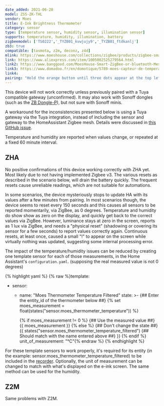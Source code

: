```yaml
---
date_added: 2021-06-28
model: ZSS-ZK-THL
vendor: Moes 
title: E-Ink Brightness Thermometer
category: sensor
type: [temperature sensor, humidity sensor, illumination sensor]
supports: temperature, humidity, illumination, battery
zigbeemodel: ['TS0222','_TYZB01_kvwjujy9','_TYZB01_ftdkanlj']
zb3: true
compatible: [tasmota, z2m, deconz, z4d]
mlink: https://www.moeshouse.com/collections/zigbee/products/zigbee-smart-brightness-thermometer-real-time-light-sensitive-temperature-and-humidity-detector
link: https://www.aliexpress.com/item/1005002525279564.html
link2: https://www.banggood.com/MoesHouse-Smart-ZigBee-or-bluetooth-Mesh-Brightness-Thermometer-Light-Temperature-Humidity-Detector-Tuya-Smart-App-Alexa-Control-p-1842856.html
link3: https://www.domadoo.fr/en/domotique/5789-moes-capteur-de-temperature-humidite-et-luminosite-zigbee.html
link4: 
pairing: "Hold the orange button until three dots appear at the top left of the screen."
---
```

This device will not work correctly unless previously paired with a Tuya compatible gateway (unconfirmed). It may also work with Sonoff dongles (such as the [ZB Dongle-P](/Sonoff_ZBDongle-P.html)), but not sure with Sonoff minis.

A workaround for the inconsistencies presented below is using a Tuya gateway via the Tuya integration, instead of including the sensor and gateway to the HomeAssistant Zigbee mesh. Details were discussed in [this GitHub issue](https://github.com/zigpy/zha-device-handlers/issues/961).

Temperature and humidity are reported when values change, or repeated at a fixed 60 minute interval.

## ZHA
No positive confirmations of this device working correctly with ZHA yet. Most likely due to not having implemented Zigbee v3. The various resets as described in the scenario below, will drain the battery quickly. The frequent resets cause unreliable readings, which are not suitable for automations.

In some scenarios, the device mysteriously stops to update HA with its values after a few minutes from pairing. In most scenarios though, the device seems to reset every 150 seconds and this causes all sensors to be reported momentarily, via ZigBee, as 0 degrees. Temperature and humidity do show show as zero on the display, and quickly get back to the correct values via ZigBee. However, luminance stays at zero in the screen, reports as 1 lux via ZigBee, and needs a "physical reset" (shadowing or covering its sensor for a few seconds) to report values correctly again. Continuous resets, at least once, caused a small "!" to appear on the screen while virtually nothing was updated, suggesting some internal processing error. 

The impact of the temperature/humidity issues can be reduced by creating one template sensor for each of those measurements, in the Home Assistant's `configuration.yaml`. (supposing the real measured value is not 0 degrees)

{% highlight yaml %}
{% raw %}template:
  - sensor:
      - name: "Moes Thermometer Temperature Filtered" 
        state: >-
          {## Enter the entity_id of the thermometer below ##}
          {% set moes_measurement = float(states("sensor.moes_thermometer_temperature"))  %}   
          
          {% if moes_measurement != 0  %}
            {## Use the measured value ##}
            {{ moes_measurement }}
          {% else %}
            {## Don't change the state ##}
            {{ 
              states("sensor.moes_thermometer_temperature_filtered") {## Should match with the name entered above ##}
            }}
          {% endif %}
        unit_of_measurement: "°C"{% endraw %} 
{% endhighlight %}

For these template sensors to work properly, it's required for its entity (in the example: sensor.moes_thermometer_temperature_filtered) to be included in the [recorder](https://www.home-assistant.io/integrations/recorder/#configure-filter). Optionally, the unit of measurement can be changed to match with what's displayed on the e-ink screen.
The same method can be used for the humidity.

## Z2M
Same problems with Z2M.
